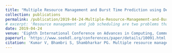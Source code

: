 ```yaml
---
title: "Multiple Resource Management and Burst Time Prediction using Deep Reinforcement Learning"
collection: publications
permalink: /publication/2019-04-24-Multiple-Resource-Management-and-Burst-Time-Prediction-using-Deep-Reinforcement-Learning
# excerpt: 'Resource management and job scheduling are two problems that go hand-in-hand and the solutions to which are primarily dependent on the nature of workload. With increasing demand to automate the entire process from allocating resources to scheduling jobs efficiently, deep reinforcement learning techniques have been brought into the picture which adapt to the environment and learn from experience. In this paper, we present SchedQRM which classifies burst time of jobs based on their signature and employs Deep Q-Network algorithm to find an optimal solution for any arbitrary job set. We also evaluate our proposed work against state-of-the-art heuristics to show the efficacy of our approach.'
date: 2019-04-24
venue: 'Eighth International Conference on Advances in Computing, Communication and Information Technology CCIT'
paperurl: 'https://www.seekdl.org/conferences/paper/details/10091.html'
citation: 'Kumar V, Bhambri S, Shambharkar PG. Multiple resource management and burst time prediction using deep reinforcement learning. In: Eighth International Conference on advances in computing, communication and information technology CCIT, 2019, pp. 51–58.'
---
```

<!-- **Abstract**: Resource management and job scheduling are two problems that go hand-in-hand and the solutions to which are primarily dependent on the nature of workload. With increasing demand to automate the entire process from allocating resources to scheduling jobs efficiently, deep reinforcement learning techniques have been brought into the picture which adapt to the environment and learn from experience. In this paper, we present SchedQRM which classifies burst time of jobs based on their signature and employs Deep Q-Network algorithm to find an optimal solution for any arbitrary job set. We also evaluate our proposed work against state-of-the-art heuristics to show the efficacy of our approach.

[Download paper here](https://github.com/sbhambr1/siddhantbhambri.github.io/raw/master/files/Multiple%20Resource%20Management%20and%20Burst%20Time%20Prediction%20using%20Deep%20Reinforcement%20Learning.pdf) -->

<!-- Recommended citation: Kumar V, Bhambri S, Shambharkar PG. Multiple resource management and burst time prediction using deep reinforcement learning. In: Eighth International Conference on advances in computing, communication and information technology CCIT, 2019, pp. 51–58. -->